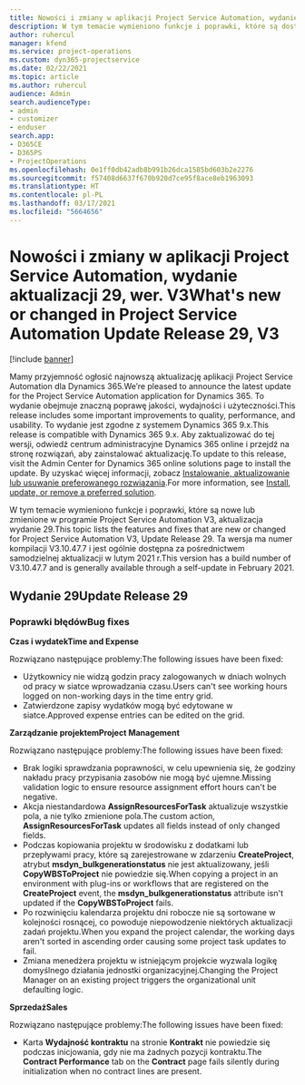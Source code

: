 ```yaml
---
title: Nowości i zmiany w aplikacji Project Service Automation, wydanie aktualizacji 29, wer. V3
description: W tym temacie wymieniono funkcje i poprawki, które są dostępne w aktualizacji Project Service Automation, wydanie 29, wersja V3.
author: ruhercul
manager: kfend
ms.service: project-operations
ms.custom: dyn365-projectservice
ms.date: 02/22/2021
ms.topic: article
ms.author: ruhercul
audience: Admin
search.audienceType:
- admin
- customizer
- enduser
search.app:
- D365CE
- D365PS
- ProjectOperations
ms.openlocfilehash: 0e1ff0db42adb8b991b26dca1585bd603b2e2276
ms.sourcegitcommit: f57408d6637f670b920d7ce95f8ace8eb1963093
ms.translationtype: HT
ms.contentlocale: pl-PL
ms.lasthandoff: 03/17/2021
ms.locfileid: "5664656"
---
```

# <a name="whats-new-or-changed-in-project-service-automation-update-release-29-v3"></a><span data-ttu-id="20fe2-103">Nowości i zmiany w aplikacji Project Service Automation, wydanie aktualizacji 29, wer. V3</span><span class="sxs-lookup"><span data-stu-id="20fe2-103">What's new or changed in Project Service Automation Update Release 29, V3</span></span>

[!include [banner](../includes/psa-now-project-operations.md)]

<span data-ttu-id="20fe2-104">Mamy przyjemność ogłosić najnowszą aktualizację aplikacji Project Service Automation dla Dynamics 365.</span><span class="sxs-lookup"><span data-stu-id="20fe2-104">We’re pleased to announce the latest update for the Project Service Automation application for Dynamics 365.</span></span> <span data-ttu-id="20fe2-105">To wydanie obejmuje znaczną poprawę jakości, wydajności i użyteczności.</span><span class="sxs-lookup"><span data-stu-id="20fe2-105">This release includes some important improvements to quality, performance, and usability.</span></span> <span data-ttu-id="20fe2-106">To wydanie jest zgodne z systemem Dynamics 365 9.x.</span><span class="sxs-lookup"><span data-stu-id="20fe2-106">This release is compatible with Dynamics 365 9.x.</span></span> <span data-ttu-id="20fe2-107">Aby zaktualizować do tej wersji, odwiedź centrum administracyjne Dynamics 365 online i przejdź na stronę rozwiązań, aby zainstalować aktualizację.</span><span class="sxs-lookup"><span data-stu-id="20fe2-107">To update to this release, visit the Admin Center for Dynamics 365 online solutions page to install the update.</span></span> <span data-ttu-id="20fe2-108">By uzyskać więcej informacji, zobacz [Instalowanie, aktualizowanie lub usuwanie preferowanego rozwiązania](https://docs.microsoft.com/power-platform/admin/install-remove-preferred-solution).</span><span class="sxs-lookup"><span data-stu-id="20fe2-108">For more information, see [Install, update, or remove a preferred solution](https://docs.microsoft.com/power-platform/admin/install-remove-preferred-solution).</span></span>

<span data-ttu-id="20fe2-109">W tym temacie wymieniono funkcje i poprawki, które są nowe lub zmienione w programie Project Service Automation V3, aktualizacja wydanie 29.</span><span class="sxs-lookup"><span data-stu-id="20fe2-109">This topic lists the features and fixes that are new or changed for Project Service Automation V3, Update Release 29.</span></span> <span data-ttu-id="20fe2-110">Ta wersja ma numer kompilacji V3.10.47.7 i jest ogólnie dostępna za pośrednictwem samodzielnej aktualizacji w lutym 2021 r.</span><span class="sxs-lookup"><span data-stu-id="20fe2-110">This version has a build number of V3.10.47.7 and is generally available through a self-update in February 2021.</span></span>

## <a name="update-release-29"></a><span data-ttu-id="20fe2-111">Wydanie 29</span><span class="sxs-lookup"><span data-stu-id="20fe2-111">Update Release 29</span></span>

### <a name="bug-fixes"></a><span data-ttu-id="20fe2-112">Poprawki błędów</span><span class="sxs-lookup"><span data-stu-id="20fe2-112">Bug fixes</span></span>

<span data-ttu-id="20fe2-113">**Czas i wydatek**</span><span class="sxs-lookup"><span data-stu-id="20fe2-113">**Time and Expense**</span></span>

<span data-ttu-id="20fe2-114">Rozwiązano następujące problemy:</span><span class="sxs-lookup"><span data-stu-id="20fe2-114">The following issues have been fixed:</span></span>

- <span data-ttu-id="20fe2-115">Użytkownicy nie widzą godzin pracy zalogowanych w dniach wolnych od pracy w siatce wprowadzania czasu.</span><span class="sxs-lookup"><span data-stu-id="20fe2-115">Users can't see working hours logged on non-working days in the time entry grid.</span></span>
- <span data-ttu-id="20fe2-116">Zatwierdzone zapisy wydatków mogą być edytowane w siatce.</span><span class="sxs-lookup"><span data-stu-id="20fe2-116">Approved expense entries can be edited on the grid.</span></span>

<span data-ttu-id="20fe2-117">**Zarządzanie projektem**</span><span class="sxs-lookup"><span data-stu-id="20fe2-117">**Project Management**</span></span>

<span data-ttu-id="20fe2-118">Rozwiązano następujące problemy:</span><span class="sxs-lookup"><span data-stu-id="20fe2-118">The following issues have been fixed:</span></span>

- <span data-ttu-id="20fe2-119">Brak logiki sprawdzania poprawności, w celu upewnienia się, że godziny nakładu pracy przypisania zasobów nie mogą być ujemne.</span><span class="sxs-lookup"><span data-stu-id="20fe2-119">Missing validation logic to ensure resource assignment effort hours can't be negative.</span></span>
- <span data-ttu-id="20fe2-120">Akcja niestandardowa **AssignResourcesForTask** aktualizuje wszystkie pola, a nie tylko zmienione pola.</span><span class="sxs-lookup"><span data-stu-id="20fe2-120">The custom action, **AssignResourcesForTask** updates all fields instead of only changed fields.</span></span>
- <span data-ttu-id="20fe2-121">Podczas kopiowania projektu w środowisku z dodatkami lub przepływami pracy, które są zarejestrowane w zdarzeniu **CreateProject**, atrybut **msdyn_bulkgenerationstatus** nie jest aktualizowany, jeśli **CopyWBSToProject** nie powiedzie się.</span><span class="sxs-lookup"><span data-stu-id="20fe2-121">When copying a project in an environment with plug-ins or workflows that are registered on the **CreateProject** event, the **msdyn_bulkgenerationstatus** attribute isn't updated if the **CopyWBSToProject** fails.</span></span>
- <span data-ttu-id="20fe2-122">Po rozwinięciu kalendarza projektu dni robocze nie są sortowane w kolejności rosnącej, co powoduje niepowodzenie niektórych aktualizacji zadań projektu.</span><span class="sxs-lookup"><span data-stu-id="20fe2-122">When you expand the project calendar, the working days aren't sorted in ascending order causing some project task updates to fail.</span></span>
- <span data-ttu-id="20fe2-123">Zmiana menedżera projektu w istniejącym projekcie wyzwala logikę domyślnego działania jednostki organizacyjnej.</span><span class="sxs-lookup"><span data-stu-id="20fe2-123">Changing the Project Manager on an existing project triggers the organizational unit defaulting logic.</span></span>

<span data-ttu-id="20fe2-124">**Sprzedaż**</span><span class="sxs-lookup"><span data-stu-id="20fe2-124">**Sales**</span></span>

<span data-ttu-id="20fe2-125">Rozwiązano następujące problemy:</span><span class="sxs-lookup"><span data-stu-id="20fe2-125">The following issues have been fixed:</span></span>

- <span data-ttu-id="20fe2-126">Karta **Wydajność kontraktu** na stronie **Kontrakt** nie powiedzie się podczas inicjowania, gdy nie ma żadnych pozycji kontraktu.</span><span class="sxs-lookup"><span data-stu-id="20fe2-126">The **Contract Performance** tab on the **Contract** page fails silently during initialization when no contract lines are present.</span></span>
